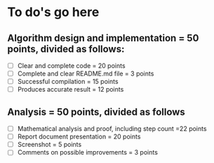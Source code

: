 # To do's go here

## Algorithm design and implementation = 50 points, divided as follows:
- [ ] Clear and complete code = 20 points
- [ ] Complete and clear README.md file = 3 points
- [ ] Successful compilation = 15 points
- [ ] Produces accurate result = 12 points

## Analysis = 50 points, divided as follows
- [ ] Mathematical analysis and proof, including step count =22 points
- [ ] Report document presentation = 20 points
- [ ] Screenshot = 5 points
- [ ] Comments on possible improvements = 3 points